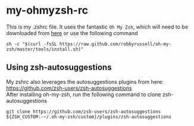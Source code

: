 # my-ohmyzsh-rc

This is my .zshrc file. It uses the fantastic `Oh My Zsh`, which will need to be downloaded from [here](https://ohmyz.sh/) or use the following command  
```
sh -c "$(curl -fsSL https://raw.github.com/robbyrussell/oh-my-zsh/master/tools/install.sh)"
```

## Using zsh-autosuggestions
My zshrc also leverages the autosuggestions plugins from here: https://github.com/zsh-users/zsh-autosuggestions  
After installing oh-my-zsh, run the following command to clone zsh-autosuggestions
```
git clone https://github.com/zsh-users/zsh-autosuggestions ${ZSH_CUSTOM:-~/.oh-my-zsh/custom}/plugins/zsh-autosuggestions
```
